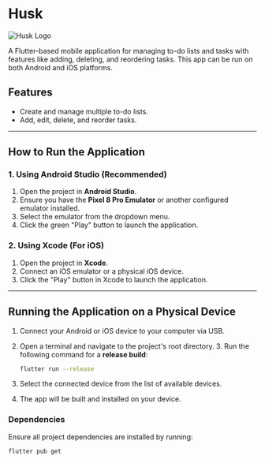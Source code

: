 # Husk

![Husk Logo]('./assets/husk.png')

A Flutter-based mobile application for managing to-do lists and tasks with features like adding, deleting, and reordering tasks. This app can be run on both Android and iOS platforms.

## Features

- Create and manage multiple to-do lists.
- Add, edit, delete, and reorder tasks.

---

## How to Run the Application

### **1. Using Android Studio (Recommended)**

1. Open the project in **Android Studio**.
2. Ensure you have the **Pixel 8 Pro Emulator** or another configured emulator installed.
3. Select the emulator from the dropdown menu.
4. Click the green "Play" button to launch the application.

### **2. Using Xcode (For iOS)**

1. Open the project in **Xcode**.
2. Connect an iOS emulator or a physical iOS device.
3. Click the "Play" button in Xcode to launch the application.

---

## Running the Application on a Physical Device

1. Connect your Android or iOS device to your computer via USB.
2. Open a terminal and navigate to the project's root directory.
   3. Run the following command for a **release build**:

      ```bash
      flutter run --release
      ```
4. Select the connected device from the list of available devices.
5. The app will be built and installed on your device.


### Dependencies

Ensure all project dependencies are installed by running:

```bash
flutter pub get
```


